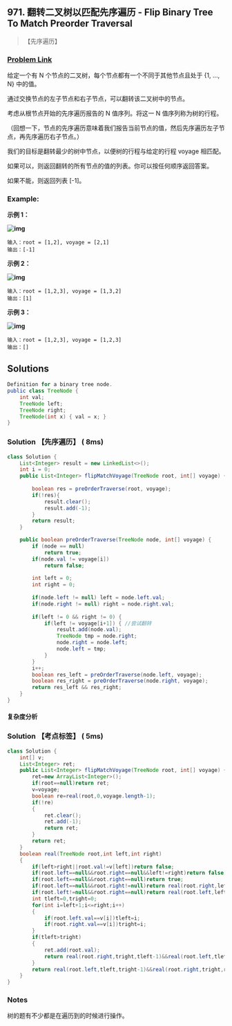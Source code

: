 ## 971. 翻转二叉树以匹配先序遍历 - Flip Binary Tree To Match Preorder Traversal

> 【先序遍历】

### [Problem Link](https://leetcode-cn.com/problems/flip-binary-tree-to-match-preorder-traversal/)


给定一个有 N 个节点的二叉树，每个节点都有一个不同于其他节点且处于 {1, ..., N} 中的值。

通过交换节点的左子节点和右子节点，可以翻转该二叉树中的节点。

考虑从根节点开始的先序遍历报告的 N 值序列。将这一 N 值序列称为树的行程。

（回想一下，节点的先序遍历意味着我们报告当前节点的值，然后先序遍历左子节点，再先序遍历右子节点。）

我们的目标是翻转最少的树中节点，以便树的行程与给定的行程 voyage 相匹配。 

如果可以，则返回翻转的所有节点的值的列表。你可以按任何顺序返回答案。

如果不能，则返回列表 [-1]。


### Example:

**示例 1：**

**![img](https://assets.leetcode-cn.com/aliyun-lc-upload/uploads/2019/01/05/1219-01.png)**

```
输入：root = [1,2], voyage = [2,1]
输出：[-1]
```

**示例 2：**

**![img](https://assets.leetcode-cn.com/aliyun-lc-upload/uploads/2019/01/05/1219-02.png)**

```
输入：root = [1,2,3], voyage = [1,3,2]
输出：[1]
```

**示例 3：**

**![img](https://assets.leetcode-cn.com/aliyun-lc-upload/uploads/2019/01/05/1219-02.png)**

```
输入：root = [1,2,3], voyage = [1,2,3]
输出：[]
```

## Solutions

```java
Definition for a binary tree node.
public class TreeNode {
    int val;
    TreeNode left;     
    TreeNode right;
    TreeNode(int x) { val = x; }
}
```

### Solution 【先序遍历】 ( 8ms)

```java
class Solution {
	List<Integer> result = new LinkedList<>();
	int i = 0;
	public List<Integer> flipMatchVoyage(TreeNode root, int[] voyage) {
		
		boolean res = preOrderTraverse(root, voyage);
		if(!res){
			result.clear();
			result.add(-1);
		}
		return result;
	}

	public boolean preOrderTraverse(TreeNode node, int[] voyage) {
		if (node == null)
			return true;
		if(node.val != voyage[i])
			return false;
		
		int left = 0;
		int right = 0;
		
		if(node.left != null) left = node.left.val;
		if(node.right != null) right = node.right.val;
		
		if(left != 0 && right != 0) {
			if(left != voyage[i+1]) { //尝试翻转
                result.add(node.val);
				TreeNode tmp = node.right;
				node.right = node.left;
				node.left = tmp;
			}
		}
		i++;
        boolean res_left = preOrderTraverse(node.left, voyage);
        boolean res_right = preOrderTraverse(node.right, voyage);
		return res_left && res_right;
	}
}
```

#### 复杂度分析

### Solution 【考点标签】 ( 5ms)

```java
class Solution {
    int[] v;
    List<Integer> ret;
    public List<Integer> flipMatchVoyage(TreeNode root, int[] voyage) {
        ret=new ArrayList<Integer>();
        if(root==null)return ret;
        v=voyage;
        boolean re=real(root,0,voyage.length-1);
        if(!re)
        {
            ret.clear();
            ret.add(-1);
            return ret;
        }
        return ret;
    }
    boolean real(TreeNode root,int left,int right)
    {
        if(left>right||root.val!=v[left])return false;
        if(root.left==null&&root.right==null&&left!=right)return false;
        if(root.left==null&&root.right==null)return true;
        if(root.left==null&&root.right!=null)return real(root.right,left+1,right);
        if(root.left!=null&&root.right==null)return real(root.left,left+1,right);
        int tleft=0,tright=0;
        for(int i=left+1;i<=right;i++)
        {
            if(root.left.val==v[i])tleft=i;
            if(root.right.val==v[i])tright=i;
        }
        if(tleft>tright)
        {
            ret.add(root.val);
            return real(root.right,tright,tleft-1)&&real(root.left,tleft,right);
        }
        return real(root.left,tleft,tright-1)&&real(root.right,tright,right);
    }
}
```



### Notes

树的题有不少都是在遍历到的时候进行操作。